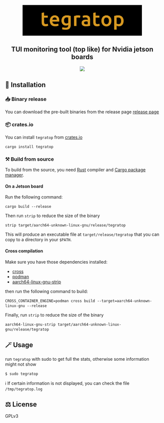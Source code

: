 <div align="center">
  <img height="100" src="assets/logo.png"/>
  <h2> TUI monitoring tool (top like) for Nvidia jetson boards </h2>
  <img src="https://github.com/pythops/tegratop/assets/57548585/69663d3a-53df-4f3f-a89e-3ed4b1a1dca7"/>

</div>

## 🚀 Installation

### 📥 Binary release

You can download the pre-built binaries from the release page [release page](https://github.com/pythops/tegratop/releases)

### 📦 crates.io

You can install `tegratop` from [crates.io](https://crates.io/crates/tegratop)

```shell
cargo install tegratop
```

### ⚒️ Build from source

To build from the source, you need [Rust](https://www.rust-lang.org/) compiler and
[Cargo package manager](https://doc.rust-lang.org/cargo/).

#### On a Jetson board

Run the following command:

```shell
cargo build --release
```

Then run `strip` to reduce the size of the binary

```shell
strip target/aarch64-unknown-linux-gnu/release/tegratop
```

This will produce an executable file at `target/release/tegratop` that you can copy to a directory in your `$PATH`.

#### Cross compilation

Make sure you have those dependencies installed:

- [cross](https://github.com/cross-rs/cross)
- [podman](https://github.com/containers/podman)
- [aarch64-linux-gnu-strip ](https://command-not-found.com/aarch64-linux-gnu-strip)

then run the following command to build:

```shell
CROSS_CONTAINER_ENGINE=podman cross build --target=aarch64-unknown-linux-gnu --release
```

Finally, run `strip` to reduce the size of the binary

```
aarch64-linux-gnu-strip target/aarch64-unknown-linux-gnu/release/tegratop
```

## 🪄 Usage

run `tegratop` with sudo to get full the stats, otherwise some information might not show

```
$ sudo tegratop
```

ℹ️ If certain information is not displayed, you can check the file `/tmp/tegratop.log`

## ⚖️ License

GPLv3

